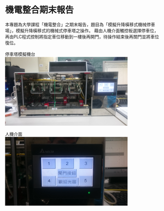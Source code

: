 # 機電整合期末報告

<font>
本專題為大學課程「機電整合」之期末報告，題目為「模擬升降橫移式機械停車場」，模擬升降橫移式的機械式停車塔之操作。
藉由人機介面觸控板選擇停車位，再由PLC程式控制將指定車位移動到一樓後再開門，待操作結束後再關門並將車位復位。
</font></br>
</br>
<font>停車塔模擬機台</font></br>
<img src="https://github.com/ap17884748/-/blob/master/DSC_0851.JPG" width="400"/>

<font>人機介面</font></br>
<img src="https://github.com/ap17884748/-/blob/master/DSC_0850.JPG" width="400"/>
